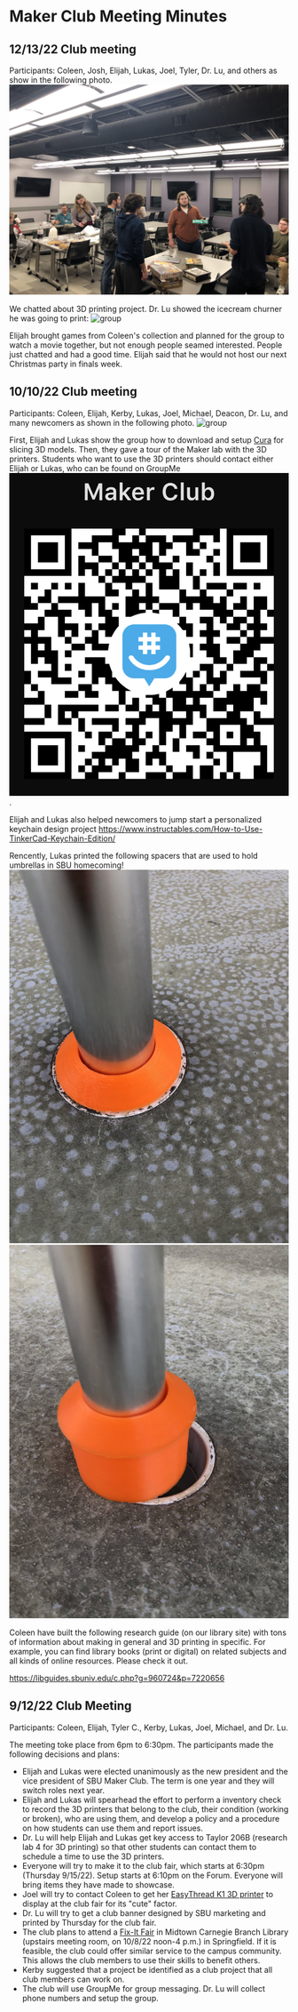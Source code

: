 # Maker Club Meeting Minutes

## 12/13/22 Club meeting
Participants: Coleen, Josh, Elijah, Lukas, Joel, Tyler, Dr. Lu, and others as show in the following photo.
![group](images/christmas_party.jpg)

We chatted about 3D printing project. Dr. Lu showed the icecream churner he was going to print:
![group](https://cdn.shopify.com/s/files/1/0414/7029/6221/products/iceGIF.gif?v=1658209705)

Elijah brought games from Coleen's collection and planned for the group to watch a movie together, but not enough people seamed interested. People just chatted and had a good time. Elijah said that he would not host our next Christmas party in finals week.

## 10/10/22 Club meeting
Participants: Coleen, Elijah, Kerby, Lukas, Joel, Michael, Deacon, Dr. Lu, and many
newcomers as shown in the following photo.
![group](images/first_meeting.PNG)

First, Elijah and Lukas show the group how to download and setup [Cura](https://ultimaker.com/software/ultimaker-cura) for slicing 3D models. Then, they gave a tour of the Maker lab with the 3D printers. Students who want to use the 3D printers should contact either Elijah or Lukas, who can be found on GroupMe ![QR](images/qr.jpg).

Elijah and Lukas also helped newcomers to jump start a personalized keychain design project https://www.instructables.com/How-to-Use-TinkerCad-Keychain-Edition/

Rencently, Lukas printed the following spacers that are used to hold umbrellas in SBU homecoming!
![spacer](images/spacer.jpg)
![spacer1](images/spacer1.jpg)

Coleen have built the following research guide (on our library site) with tons of information about making in general and 3D printing in specific. For example, you can find library books (print or digital) on related subjects and all kinds of online resources. Please check it out.

https://libguides.sbuniv.edu/c.php?g=960724&p=7220656  
## 9/12/22 Club Meeting
Participants: Coleen, Elijah, Tyler C., Kerby, Lukas, Joel, Michael, and Dr. Lu.

The meeting toke place from 6pm to 6:30pm. The participants made the following decisions and plans:
* Elijah and Lukas were elected unanimously as the new president and the vice president
of SBU Maker Club. The term is one year and they will switch roles next year.
* Elijah and Lukas will spearhead the effort to perform a inventory check to record
the 3D printers that belong to the club, their condition (working or broken), who are using them, and
develop a policy and a procedure on how students can use them and report issues.
* Dr. Lu will help Elijah and Lukas get key access to Taylor 206B (research lab 4 for 3D printing) so that other students can contact them to schedule a time to use the 3D printers.
* Everyone will try to make it to the club fair, which starts at 6:30pm (Thursday 9/15/22). Setup starts at 6:10pm on the Forum. Everyone will bring items they have made to showcase.
* Joel will try to contact Coleen to get her 
[EasyThread K1 3D printer](https://www.easythreed.com/h-col-1492.html) to display at the club fair for its "cute" factor.
* Dr. Lu will try to get a club banner designed by SBU marketing and printed by Thursday for the club fair.
* The club plans to attend a [Fix-It Fair](https://thelibrary.org/programs/)
in Midtown Carnegie Branch Library (upstairs meeting room, on 10/8/22 noon-4 p.m.) in Springfield. If it is feasible, the club could offer similar service to the campus community. This allows the club members to use their skills to benefit others.
* Kerby suggested that a project be identified as a club project that all club members can work on.
* The club will use GroupMe for group messaging. Dr. Lu will collect phone numbers and setup the group.
